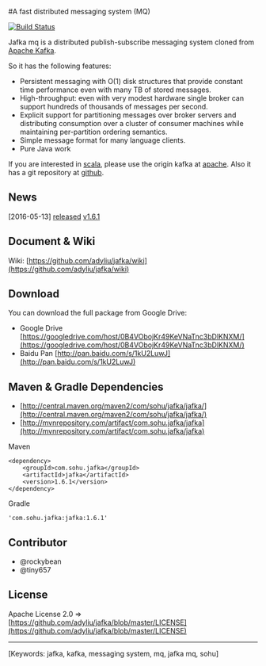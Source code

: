 #A fast distributed messaging system (MQ)

[![Build Status](https://travis-ci.org/adyliu/jafka.png?branch=master)](https://travis-ci.org/adyliu/jafka)

Jafka mq is a distributed publish-subscribe messaging system cloned from [Apache Kafka](http://kafka.apache.org/).

So it has the following features:

* Persistent messaging with O(1) disk structures that provide constant time performance even with many TB of stored messages.
* High-throughput: even with very modest hardware single broker can support hundreds of thousands of messages per second.
* Explicit support for partitioning messages over broker servers and distributing consumption over a cluster of consumer machines while maintaining per-partition ordering semantics.
* Simple message format for many language clients.
* Pure Java work

If you are interested in [scala](http://www.scala-lang.org/), please use the origin kafka at [apache](http://kafka.apache.org/). Also it has a git repository at [github](https://github.com/apache/kafka/).

## News

[2016-05-13] [released](https://github.com/adyliu/jafka/wiki/history) [v1.6.1](http://central.maven.org/maven2/com/sohu/jafka/jafka/)

## Document & Wiki

Wiki: [https://github.com/adyliu/jafka/wiki](https://github.com/adyliu/jafka/wiki)

## Download

You can download the full package from Google Drive:

* Google Drive [https://googledrive.com/host/0B4VObojKr49KeVNaTnc3bDlKNXM/](https://googledrive.com/host/0B4VObojKr49KeVNaTnc3bDlKNXM/)
* Baidu Pan [http://pan.baidu.com/s/1kU2LuwJ](http://pan.baidu.com/s/1kU2LuwJ)

## Maven & Gradle Dependencies

* [http://central.maven.org/maven2/com/sohu/jafka/jafka/](http://central.maven.org/maven2/com/sohu/jafka/jafka/)
* [http://mvnrepository.com/artifact/com.sohu.jafka/jafka](http://mvnrepository.com/artifact/com.sohu.jafka/jafka)

Maven

    <dependency>
        <groupId>com.sohu.jafka</groupId>
        <artifactId>jafka</artifactId>
        <version>1.6.1</version>
    </dependency>

Gradle

    'com.sohu.jafka:jafka:1.6.1'


## Contributor

* @rockybean
* @tiny657

## License

Apache License 2.0 => [https://github.com/adyliu/jafka/blob/master/LICENSE](https://github.com/adyliu/jafka/blob/master/LICENSE)

----
[Keywords: jafka, kafka, messaging system, mq, jafka mq, sohu]
